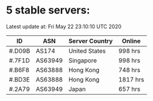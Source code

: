 # 5 stable servers:

Latest update at: Fri May 22 23:10:10 UTC 2020

| ID | ASN | Server Country | Online |
| -- | --- | -------------- | ------ |
| #.D09B | AS174 | United States | 998 hrs |
| #.7F1D | AS63949 | Singapore | 998 hrs |
| #.B6F8 | AS63888 | Hong Kong | 748 hrs |
| #.BD3E | AS63888 | Hong Kong | 1817 hrs |
| #.2A79 | AS63949 | Japan | 657 hrs |

